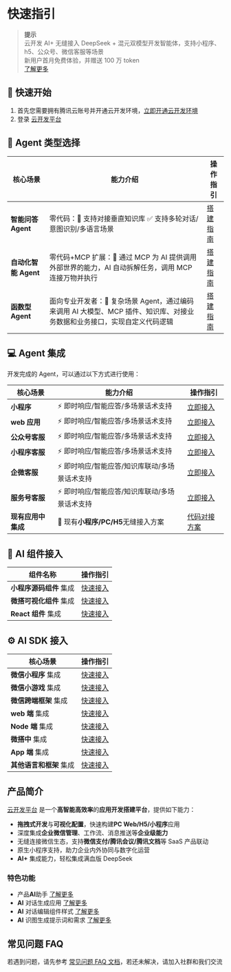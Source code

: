 # 快速指引

> **提示**  
> 云开发 AI+ 无缝接入 DeepSeek + 混元双模型开发智能体，支持小程序、h5、公众号、微信客服等场景  
> 新用户首月免费体验，并赠送 100 万 token  
> [了解更多](https://docs.cloudbase.net/ai/FAQ)

## 🚀 快速开始

1. 首先您需要拥有腾讯云账号并开通云开发环境，[立即开通云开发环境](https://docs.cloudbase.net/quick-start/create-weda)
2. 登录 [云开发平台](https://tcb.cloud.tencent.com/dev)

## 🧠 Agent 类型选择

| 核心场景 | 能力介绍 | 操作指引 |
|---------|----------|----------|
| **智能问答 Agent** | 零代码：🧠 支持对接垂直知识库 ✅ 支持多轮对话/意图识别/多语言场景 | [搭建指南](https://docs.cloudbase.net/ai/agent/quickstart) |
| **自动化智能 Agent** | 零代码+MCP 扩展：🧠 通过 MCP 为 AI 提供调用外部世界的能力，AI 自动拆解任务，调用 MCP 连接万物并执行 | [搭建指南](https://docs.cloudbase.net/ai/agent/mcp) |
| **函数型 Agent** | 面向专业开发者：🧠 复杂场景 Agent，通过编码来调用 AI 大模型、MCP 插件、知识库、对接业务数据和业务接口，实现自定义代码逻辑 | [搭建指南](https://docs.cloudbase.net/ai/cbrf-agent/intro) |

## 💻 Agent 集成

开发完成的 Agent，可以通过以下方式进行使用：

| 核心场景 | 能力介绍 | 操作指引 |
|---------|----------|----------|
| **小程序** | ⚡ 即时响应/智能应答/多场景话术支持 | [立即接入](https://docs.cloudbase.net/ai/agent/release-mp) |
| **web 应用** | ⚡ 即时响应/智能应答/多场景话术支持 | [立即接入](https://docs.cloudbase.net/ai/agent/release) |
| **公众号客服** | ⚡ 即时响应/智能应答/多场景话术支持 | [立即接入](https://docs.cloudbase.net/ai/agent/integration-pa) |
| **小程序客服** | ⚡ 即时响应/智能应答/多场景话术支持 | [立即接入](https://docs.cloudbase.net/ai/agent/integration-mp) |
| **企微客服** | ⚡ 即时响应/智能应答/知识库联动/多场景话术支持 | [立即接入](https://docs.cloudbase.net/ai/agent/integration-workwx) |
| **服务号客服** | ⚡ 即时响应/智能应答/知识库联动/多场景话术支持 | [立即接入](https://docs.cloudbase.net/ai/agent/integration-server) |
| **现有应用中集成** | 🔧 现有**小程序/PC/H5**无缝接入方案 | [代码对接方案](https://docs.cloudbase.net/ai/agent/agent-ui) |

## 🧩 AI 组件接入

| 组件名称 | 操作指引 |
|---------|----------|
| **小程序源码组件** 集成 | [快速接入](https://docs.cloudbase.net/ai/agent-ui/agent-ui-mp) |
| **微搭可视化组件** 集成 | [快速接入](https://docs.cloudbase.net/ai/agent-ui/) |
| **React 组件** 集成 | [快速接入](https://docs.cloudbase.net/ai/agent-ui/agent-ui-react) |

## ⚙️ AI SDK 接入

| 核心场景 | 操作指引 |
|---------|----------|
| **微信小程序** 集成 | [快速接入](https://docs.cloudbase.net/ai/sdk-reference/init#%E5%B0%8F%E7%A8%8B%E5%BA%8F%E7%AB%AF%E5%88%9D%E5%A7%8B%E5%8C%96) |
| **微信小游戏** 集成 | [快速接入](https://docs.cloudbase.net/ai/sdk-reference/init#%E5%B0%8F%E7%A8%8B%E5%BA%8F%E7%AB%AF%E5%88%9D%E5%A7%8B%E5%8C%96) |
| **微信跨端框架** 集成 | [快速接入](https://developers.weixin.qq.com/miniprogram/dev/platform-capabilities/miniapp/new-capability/cloud/cloud.html#_3-5-wx-cloud-extend-AI-%E6%8E%A5%E5%8F%A3) |
| **web 端** 集成 | [快速接入](https://docs.cloudbase.net/ai/sdk-reference/init#web-%E7%AB%AF%E5%88%9D%E5%A7%8B%E5%8C%96) |
| **Node 端** 集成 | [快速接入](https://docs.cloudbase.net/ai/sdk-reference/init#%E4%BA%91%E5%87%BD%E6%95%B0-nodejs-%E7%AB%AF%E5%88%9D%E5%A7%8B%E5%8C%96) |
| **微搭中** 集成 | [快速接入](https://docs.cloudbase.net/ai/sdk-reference/init#%E5%9C%A8%E5%BE%AE%E6%90%AD%E4%B8%AD%E5%88%9D%E5%A7%8B%E5%8C%96) |
| **App 端** 集成 | [快速接入](https://docs.cloudbase.net/ai/FAQ#uniapptaro-%E7%AD%89%E6%A1%86%E6%9E%B6%E5%A6%82%E4%BD%95%E4%BD%BF%E7%94%A8%E4%BA%91%E5%BC%80%E5%8F%91-ai-%E8%83%BD%E5%8A%9B) |
| **其他语言和框架** 集成 | [快速接入](https://docs.cloudbase.net/ai/api-key) |

## 产品简介

[云开发平台](https://cloud.tencent.com/document/product/1301/48874) 是一个**高智能高效率**的**应用开发搭建平台**，提供如下能力：

- **拖拽式开发**与**可视化配置**，快速构建**PC Web/H5/小程序**应用
- 深度集成**企业微信管理**、工作流、消息推送等**企业级能力**
- 无缝连接微信生态，支持**微信支付/腾讯会议/腾讯文档**等 SaaS 产品联动
- 原生小程序支持，助力企业内外协同与数字化运营
- **AI+** 集成能力，轻松集成满血版 DeepSeek

### 特色功能

- 产品**AI**助手 [了解更多](https://docs.cloudbase.net/ai/copilot/ai-copilot)
- **AI** 对话生成应用 [了解更多](https://docs.cloudbase.net/ai/copilot/ai-gen-app)
- **AI** 对话编辑组件样式 [了解更多](https://docs.cloudbase.net/ai/copilot/ai-gen-css)
- **AI** 识图生成提示词和需求 [了解更多](https://docs.cloudbase.net/ai/copilot/screenshot-to-prompt)

## 常见问题 FAQ

若遇到问题，请先参考 [常见问题 FAQ 文档](https://docs.cloudbase.net/ai/FAQ)，若还未解决，请加入社群和我们交流 